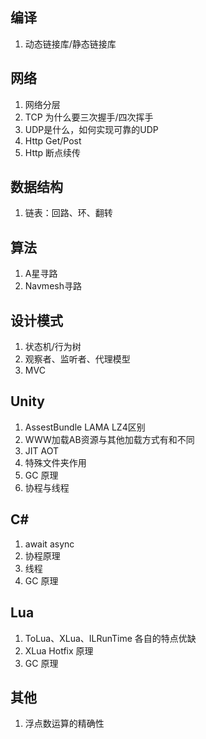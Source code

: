 ## 编译

1. 动态链接库/静态链接库



## 网络

1. 网络分层
2. TCP 为什么要三次握手/四次挥手
3. UDP是什么，如何实现可靠的UDP
4. Http  Get/Post
5. Http 断点续传



## 数据结构

1. 链表：回路、环、翻转





## 算法

1. A星寻路
2. Navmesh寻路



## 设计模式

1. 状态机/行为树
2. 观察者、监听者、代理模型
3. MVC



## Unity

1.  AssestBundle  LAMA LZ4区别
2. WWW加载AB资源与其他加载方式有和不同
3.  JIT AOT
4.  特殊文件夹作用
5.  GC 原理
6.  协程与线程



## C#

1.  await async
2. 协程原理
3. 线程
4. GC 原理





## Lua

1. ToLua、XLua、ILRunTime 各自的特点优缺
2. XLua Hotfix 原理
3. GC 原理



## 其他

1. 浮点数运算的精确性